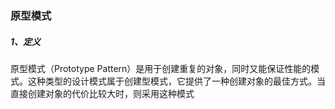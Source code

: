 ### 原型模式

##### 1、定义

原型模式（Prototype Pattern）是用于创建重复的对象，同时又能保证性能的模式。这种类型的设计模式属于创建型模式，它提供了一种创建对象的最佳方式。当直接创建对象的代价比较大时，则采用这种模式

